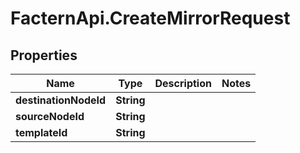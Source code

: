 # FacternApi.CreateMirrorRequest

## Properties
Name | Type | Description | Notes
------------ | ------------- | ------------- | -------------
**destinationNodeId** | **String** |  | 
**sourceNodeId** | **String** |  | 
**templateId** | **String** |  | 


